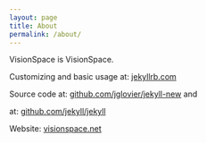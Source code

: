 ```yaml
---
layout: page
title: About
permalink: /about/
---
```


VisionSpace is VisionSpace.

Customizing and basic usage at: [jekyllrb.com](http://jekyllrb.com/)

Source code at: [github.com/jglovier/jekyll-new](https://github.com/jglovier/jekyll-new) and

at: [github.com/jekyll/jekyll](https://github.com/jekyll/jekyll)

Website: [visionspace.net](http://visionspace.net)
